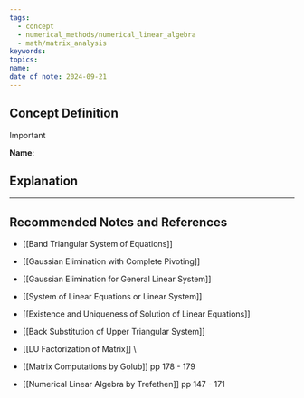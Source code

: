 ```yaml
---
tags:
  - concept
  - numerical_methods/numerical_linear_algebra
  - math/matrix_analysis
keywords: 
topics: 
name: 
date of note: 2024-09-21
---
```


## Concept Definition

>[!important]
>**Name**: 



## Explanation





-----------
##  Recommended Notes and References


- [[Band Triangular System of Equations]]

- [[Gaussian Elimination with Complete Pivoting]]
- [[Gaussian Elimination for General Linear System]]
- [[System of Linear Equations or Linear System]]
- [[Existence and Uniqueness of Solution of Linear Equations]]
- [[Back Substitution of Upper Triangular System]]
- [[LU Factorization of Matrix]]
\

- [[Matrix Computations by Golub]] pp 178 - 179
- [[Numerical Linear Algebra by Trefethen]] pp 147 - 171 